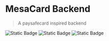 # MesaCard Backend
> A paysafecard inspired backend

![Static Badge](https://img.shields.io/badge/Made_for-Node.js%20v20.5.1-blue?style=for-the-badge)
![Static Badge](https://img.shields.io/badge/Made_for-NPM_9.8.0-purple?style=for-the-badge)
![Static Badge](https://img.shields.io/badge/Production%20Ready-green?style=for-the-badge)
